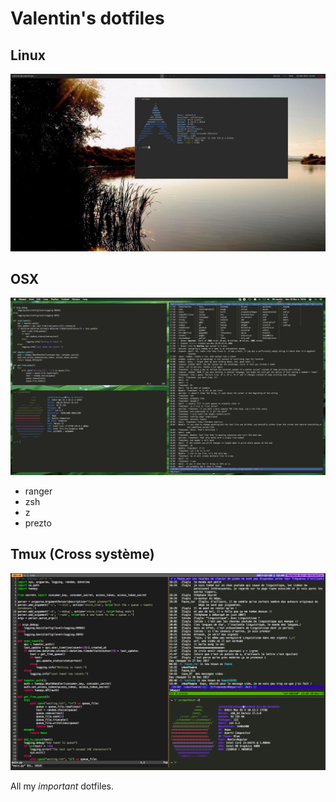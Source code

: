 # Valentin's dotfiles

## Linux
![Linux configuration](tilling/linux/preview.jpg)

## OSX
![OSX configuration](tilling/osx/capture.png)

- ranger
- zsh
- z
- prezto

## Tmux (Cross système)
![Tmux configuration](tmux/capture.png)

All my *important* dotfiles.

